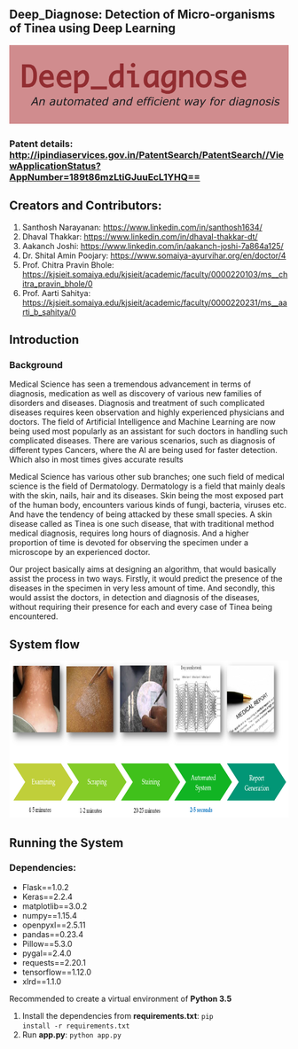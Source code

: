 ## Deep_Diagnose: Detection of Micro-organisms of Tinea using Deep Learning

![Logo](https://github.com/santhosh96/deep_diagnose/blob/master/logo.png "Logo")

### Patent details: http://ipindiaservices.gov.in/PatentSearch/PatentSearch//ViewApplicationStatus?AppNumber=189t86mzLtiGJuuEcL1YHQ==

## Creators and Contributors:

1. Santhosh Narayanan: https://www.linkedin.com/in/santhosh1634/
2. Dhaval Thakkar: https://www.linkedin.com/in/dhaval-thakkar-dt/
3. Aakanch Joshi: https://www.linkedin.com/in/aakanch-joshi-7a864a125/
4. Dr. Shital Amin Poojary: https://www.somaiya-ayurvihar.org/en/doctor/4
5. Prof. Chitra Pravin Bhole: https://kjsieit.somaiya.edu/kjsieit/academic/faculty/0000220103/ms__chitra_pravin_bhole/0
6. Prof. Aarti Sahitya: https://kjsieit.somaiya.edu/kjsieit/academic/faculty/0000220231/ms__aarti_b_sahitya/0

## Introduction

### Background

Medical Science has seen a tremendous advancement in terms of diagnosis, medication as well as discovery of various new families of disorders and diseases. Diagnosis and treatment of such complicated diseases requires keen observation and highly experienced physicians and doctors. The field of Artificial Intelligence and Machine Learning are now being used most popularly as an assistant for such doctors in handling such complicated diseases. There are various scenarios, such as diagnosis of different types Cancers, where the AI are being used for faster detection. Which also in most times gives accurate results  

Medical Science has various other sub branches; one such field of medical science is the field of Dermatology. Dermatology is a field that mainly deals with the skin, nails, hair and its diseases. Skin being the most exposed part of the human body, encounters various kinds of fungi, bacteria, viruses etc. And have the tendency of being attacked by these small species. A skin disease called as Tinea is one such disease, that with traditional method medical diagnosis, requires long hours of diagnosis. And a higher proportion of time is devoted for observing the specimen under a microscope by an experienced doctor.

Our project basically aims at designing an algorithm, that would basically assist the process in two ways. Firstly, it would predict the presence of the diseases in the specimen in very less amount of time. And secondly, this would assist the doctors, in detection and diagnosis of the diseases, without requiring their presence for each and every case of Tinea being encountered.

## System flow

![System Flow](https://github.com/santhosh96/deep_diagnose/blob/master/static/Images/Flow.png "SystemFlow")

## Running the System

### Dependencies:

* Flask==1.0.2
* Keras==2.2.4
* matplotlib==3.0.2
* numpy==1.15.4
* openpyxl==2.5.11
* pandas==0.23.4
* Pillow==5.3.0
* pygal==2.4.0
* requests==2.20.1
* tensorflow==1.12.0
* xlrd==1.1.0

Recommended to create a virtual environment of <b>Python 3.5</b>

1. Install the dependencies from <b>requirements.txt</b>: <code>pip install -r requirements.txt</code>
2. Run <b>app.py</b>: <code>python app.py</code>


